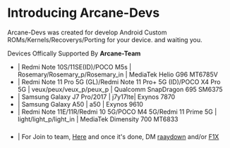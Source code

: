 # Introducing Arcane-Devs

Arcane-Devs was created for develop Android Custom ROMs/Kernels/Recoverys/Porting for your device. and waiting you.

Devices Offically Supported By **Arcane-Team**

- | Redmi Note 10S/11SE(ID)/POCO M5s | Rosemary/Rosemary_p/Rosemary_in | MediaTek Helio G96 MT6785V
- | Redmi Note 11 Pro 5G (GL)/Redmi Note 11 Pro+ 5G (ID)/POCO X4 Pro 5G | veux/peux/veux_p/peux_p | Qualcomm SnapDragon 695 SM6375
- | Samsung Galaxy J7 Pro/2017 | j7y17lte| Exynos 7870
- | Samsung Galaxy A50 | a50 | Exynos 9610
- | Redmi Note 11E/11R/Redmi 10 5G/POCO M4 5G/Redmi 11 Prime 5G | light/light_p/light_in | MediaTek Dimensity 700 MT6833


#####
- | For Join to team, [Here](https://forms.gle/mjWjWLCic49NUKep9) and once it's done, DM [raaydown](t.me/raaydown) and/or [F1X](t.me/F1XRN10S)
#####
